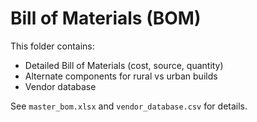 # Bill of Materials (BOM)

This folder contains:
- Detailed Bill of Materials (cost, source, quantity)
- Alternate components for rural vs urban builds
- Vendor database

See `master_bom.xlsx` and `vendor_database.csv` for details.
